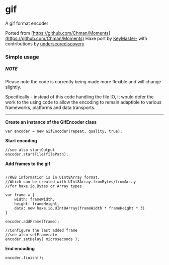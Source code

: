 # gif

A gif format encoder

Ported from [https://github.com/Chman/Moments](https://github.com/Chman/Moments)
Haxe port by [KeyMaster-](https://github.com/KeyMaster-) with contributions by [underscorediscovery](https://github.com/underscorediscovery)

### Simple usage

##### NOTE

Please note the code is currently being made more flexible and will change slightly.

Specifically - instead of this code handling the file IO,
it would defer the work to the using code to allow the encoding
to remain adaptible to various frameworks, platforms and data transports.

---

**Create an instance of the GifEncoder class**

```
var encoder = new GifEncoder(repeat, quality, true);
```

**Start encoding**

```
//see also startOutput
encoder.startFile(filePath);
```

**Add frames to the gif**

```

//RGB information is in UInt8Array format,
//Which can be created with UInt8Array.fromBytes/fromArray
//for haxe.io.Bytes or Array types

var frame = {
    width: frameWidth,
    height: frameHeight,
    data: new haxe.io.UInt8Array(frameWidth * frameHeight * 3)
}

encoder.addFrame(frame);

//Configure the last added frame
//see also setFramerate
encoder.setDelay( microseconds );
```

**End encoding**

```
encoder.finish();
```


